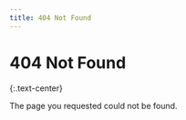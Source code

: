```yaml
---
title: 404 Not Found
---
```


# 404 Not Found
{:.text-center}

The page you requested could not be found.
